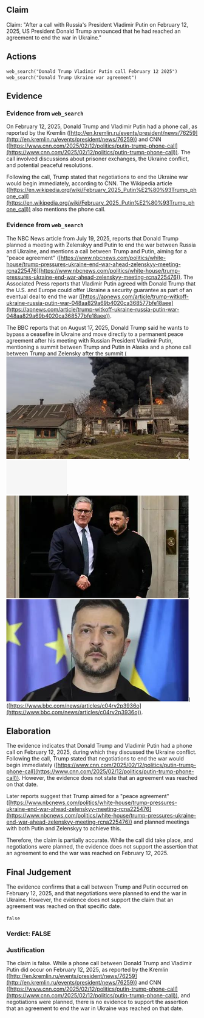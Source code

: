 ## Claim
Claim: "After a call with Russia's President Vladimir Putin on February 12, 2025, US President Donald Trump announced that he had reached an agreement to end the war in Ukraine."

## Actions
```
web_search("Donald Trump Vladimir Putin call February 12 2025")
web_search("Donald Trump Ukraine war agreement")
```

## Evidence
### Evidence from `web_search`
On February 12, 2025, Donald Trump and Vladimir Putin had a phone call, as reported by the Kremlin ([http://en.kremlin.ru/events/president/news/76259](http://en.kremlin.ru/events/president/news/76259)) and CNN ([https://www.cnn.com/2025/02/12/politics/putin-trump-phone-call](https://www.cnn.com/2025/02/12/politics/putin-trump-phone-call)). The call involved discussions about prisoner exchanges, the Ukraine conflict, and potential peaceful resolutions.

Following the call, Trump stated that negotiations to end the Ukraine war would begin immediately, according to CNN. The Wikipedia article ([https://en.wikipedia.org/wiki/February_2025_Putin%E2%80%93Trump_phone_call](https://en.wikipedia.org/wiki/February_2025_Putin%E2%80%93Trump_phone_call)) also mentions the phone call.


### Evidence from `web_search`
The NBC News article from July 19, 2025, reports that Donald Trump planned a meeting with Zelenskyy and Putin to end the war between Russia and Ukraine, and mentions a call between Trump and Putin, aiming for a "peace agreement" ([https://www.nbcnews.com/politics/white-house/trump-pressures-ukraine-end-war-ahead-zelenskyy-meeting-rcna225476](https://www.nbcnews.com/politics/white-house/trump-pressures-ukraine-end-war-ahead-zelenskyy-meeting-rcna225476)). The Associated Press reports that Vladimir Putin agreed with Donald Trump that the U.S. and Europe could offer Ukraine a security guarantee as part of an eventual deal to end the war ([https://apnews.com/article/trump-witkoff-ukraine-russia-putin-war-048aa829a69b4020ca368577bfe18aee](https://apnews.com/article/trump-witkoff-ukraine-russia-putin-war-048aa829a69b4020ca368577bfe18aee)).

The BBC reports that on August 17, 2025, Donald Trump said he wants to bypass a ceasefire in Ukraine and move directly to a permanent peace agreement after his meeting with Russian President Vladimir Putin, mentioning a summit between Trump and Putin in Alaska and a phone call between Trump and Zelensky after the summit (![image 13109](media/2025-08-31_18-13-1756664022-440358.jpg), ![image 13106](media/2025-08-31_18-13-1756664020-528298.jpg), ![image 13111](media/2025-08-31_18-13-1756664023-004101.jpg), ![image 13107](media/2025-08-31_18-13-1756664020-752818.jpg)) ([https://www.bbc.com/news/articles/c04rv2p3936o](https://www.bbc.com/news/articles/c04rv2p3936o)).


## Elaboration
The evidence indicates that Donald Trump and Vladimir Putin had a phone call on February 12, 2025, during which they discussed the Ukraine conflict. Following the call, Trump stated that negotiations to end the war would begin immediately ([https://www.cnn.com/2025/02/12/politics/putin-trump-phone-call](https://www.cnn.com/2025/02/12/politics/putin-trump-phone-call)). However, the evidence does not state that an agreement was reached on that date.

Later reports suggest that Trump aimed for a "peace agreement" ([https://www.nbcnews.com/politics/white-house/trump-pressures-ukraine-end-war-ahead-zelenskyy-meeting-rcna225476](https://www.nbcnews.com/politics/white-house/trump-pressures-ukraine-end-war-ahead-zelenskyy-meeting-rcna225476)) and planned meetings with both Putin and Zelenskyy to achieve this.

Therefore, the claim is partially accurate. While the call did take place, and negotiations were planned, the evidence does not support the assertion that an agreement to end the war was reached on February 12, 2025.


## Final Judgement
The evidence confirms that a call between Trump and Putin occurred on February 12, 2025, and that negotiations were planned to end the war in Ukraine. However, the evidence does not support the claim that an agreement was reached on that specific date.

`false`


### Verdict: FALSE

### Justification
The claim is false. While a phone call between Donald Trump and Vladimir Putin did occur on February 12, 2025, as reported by the Kremlin ([http://en.kremlin.ru/events/president/news/76259](http://en.kremlin.ru/events/president/news/76259)) and CNN ([https://www.cnn.com/2025/02/12/politics/putin-trump-phone-call](https://www.cnn.com/2025/02/12/politics/putin-trump-phone-call)), and negotiations were planned, there is no evidence to support the assertion that an agreement to end the war in Ukraine was reached on that date.
